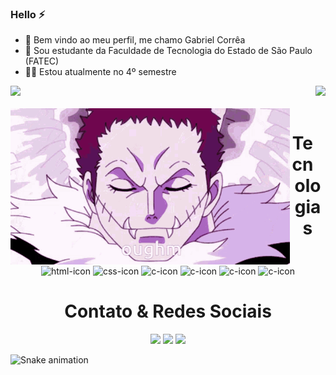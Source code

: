 ### Hello ⚡

- 🐲 Bem vindo ao meu perfil, me chamo Gabriel Corrêa
- 👾 Sou estudante da Faculdade de Tecnologia do Estado de São Paulo (FATEC)
- 🐱‍💻 Estou atualmente no 4º semestre

<div>
  <img  height="140em" src="https://github-readme-stats.vercel.app/api?username=correagabriel&show_icons=true&theme=bear&include_all_commits=true&count_private=true"/>
  <img align="right" height="140em" src="https://github-readme-stats.vercel.app/api/top-langs/?username=correagabriel&layout=compact&langs_count=16&theme=bear"/>
</div>

<div  align="center"> 
  <div style="display: inline_block"><br>
    <img align="left" height="250" alt="eatingdonuts" src="katakuri.gif">
    <h1 align="center">Tecnologias</h1>
    <img align="center" height="50" width="50" alt="html-icon" src="https://cdn.jsdelivr.net/gh/devicons/devicon/icons/html5/html5-original.svg">
    <img align="center" height="50" width="50" alt="css-icon" src="https://cdn.jsdelivr.net/gh/devicons/devicon/icons/css3/css3-original.svg">
    <img align="center" height="50" width="50" alt="c-icon" src="https://cdn.jsdelivr.net/gh/devicons/devicon/icons/c/c-original.svg">
    <img align="center" height="50" width="50" alt="c-icon" src="https://cdn.jsdelivr.net/gh/devicons/devicon/icons/cplusplus/cplusplus-original.svg">
    <img align="center" height="50" width="50" alt="c-icon" src="https://cdn.jsdelivr.net/gh/devicons/devicon/icons/java/java-original.svg">
    <img align="center" height="50" width="50" alt="c-icon" src="https://cdn.jsdelivr.net/gh/devicons/devicon/icons/postgresql/postgresql-original.svg">
   </div>
  
  <h1>Contato & Redes Sociais</h1>
  <a href="https://instagram.com/correajoszegabriel" target="_blank"><img src="https://img.shields.io/badge/-Instagram-%23E4405F?style=for-the-badge&logo=instagram&logoColor=white" target="_blank"></a>
  <a href = "mailto:dasilvacorreajosegabriel@gmail.com"><img src="https://img.shields.io/badge/-Gmail-%23333?style=for-the-badge&logo=gmail&logoColor=white" target="_blank"></a>
  <a href="https://www.linkedin.com/in/gabriel-josé-corrêa-da-silva-56b5b820a/" target="_blank"><img src="https://img.shields.io/badge/-LinkedIn-%230077B5?style=for-the-badge&logo=linkedin&logoColor=white" target="_blank"></a> 
  
</div>

![Snake animation](https://github.com/correagabriel/correagabriel/blob/output/github-contribution-grid-snake.svg)
